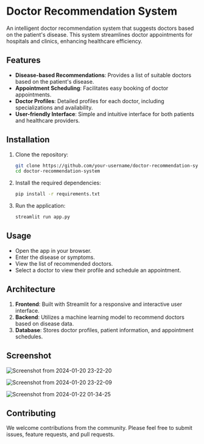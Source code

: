 # Doctor Recommendation System

An intelligent doctor recommendation system that suggests doctors based on the patient's disease. This system streamlines doctor appointments for hospitals and clinics, enhancing healthcare efficiency.

## Features

- **Disease-based Recommendations**: Provides a list of suitable doctors based on the patient's disease.
- **Appointment Scheduling**: Facilitates easy booking of doctor appointments.
- **Doctor Profiles**: Detailed profiles for each doctor, including specializations and availability.
- **User-friendly Interface**: Simple and intuitive interface for both patients and healthcare providers.

## Installation

1. Clone the repository:
    ```bash
    git clone https://github.com/your-username/doctor-recommendation-system.git
    cd doctor-recommendation-system
    ```

2. Install the required dependencies:
    ```bash
    pip install -r requirements.txt
    ```

3. Run the application:
    ```bash
    streamlit run app.py
    ```

## Usage

- Open the app in your browser.
- Enter the disease or symptoms.
- View the list of recommended doctors.
- Select a doctor to view their profile and schedule an appointment.

## Architecture

1. **Frontend**: Built with Streamlit for a responsive and interactive user interface.
2. **Backend**: Utilizes a machine learning model to recommend doctors based on disease data.
3. **Database**: Stores doctor profiles, patient information, and appointment schedules.

## Screenshot

![Screenshot from 2024-01-20 23-22-20](https://github.com/user-attachments/assets/b90a860b-3819-46de-9c58-ebf691eaf2a5)

![Screenshot from 2024-01-20 23-22-09](https://github.com/user-attachments/assets/260edda7-01c3-4340-8491-eb676ef9f460)

![Screenshot from 2024-01-22 01-34-25](https://github.com/user-attachments/assets/5bfab60a-28ad-4ed5-8a52-925ded555272)


## Contributing

We welcome contributions from the community. Please feel free to submit issues, feature requests, and pull requests.

